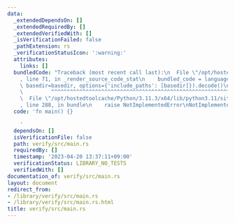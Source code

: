 ```yaml
---
data:
  _extendedDependsOn: []
  _extendedRequiredBy: []
  _extendedVerifiedWith: []
  _isVerificationFailed: false
  _pathExtension: rs
  _verificationStatusIcon: ':warning:'
  attributes:
    links: []
  bundledCode: "Traceback (most recent call last):\n  File \"/opt/hostedtoolcache/Python/3.11.3/x64/lib/python3.11/site-packages/onlinejudge_verify/documentation/build.py\"\
    , line 71, in _render_source_code_stat\n    bundled_code = language.bundle(stat.path,\
    \ basedir=basedir, options={'include_paths': [basedir]}).decode()\n          \
    \         ^^^^^^^^^^^^^^^^^^^^^^^^^^^^^^^^^^^^^^^^^^^^^^^^^^^^^^^^^^^^^^^^^^^^^^^^^^^^^^^^^\n\
    \  File \"/opt/hostedtoolcache/Python/3.11.3/x64/lib/python3.11/site-packages/onlinejudge_verify/languages/rust.py\"\
    , line 288, in bundle\n    raise NotImplementedError\nNotImplementedError\n"
  code: 'fn main() {}

    '
  dependsOn: []
  isVerificationFile: false
  path: verify/src/main.rs
  requiredBy: []
  timestamp: '2023-04-20 13:37:11+09:00'
  verificationStatus: LIBRARY_NO_TESTS
  verifiedWith: []
documentation_of: verify/src/main.rs
layout: document
redirect_from:
- /library/verify/src/main.rs
- /library/verify/src/main.rs.html
title: verify/src/main.rs
---
```

